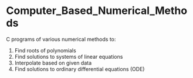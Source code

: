 # Computer_Based_Numerical_Methods
C programs of various numerical methods to:

1. Find roots of polynomials
2. Find solutions to systems of linear equations
3. Interpolate based on given data
4. Find solutions to ordinary differential equations (ODE)

